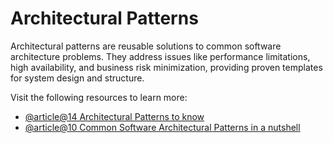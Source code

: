 # Architectural Patterns

Architectural patterns are reusable solutions to common software architecture problems. They address issues like performance limitations, high availability, and business risk minimization, providing proven templates for system design and structure.

Visit the following resources to learn more:

- [@article@14 Architectural Patterns to know](https://www.redhat.com/architect/14-software-architecture-patterns)
- [@article@10 Common Software Architectural Patterns in a nutshell](https://theiotacademy.medium.com/10-common-software-architectural-patterns-in-a-nutshell-1b1f6cf5036b)